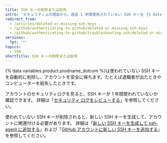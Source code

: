 ```yaml
---
title: SSH キーの削除または紛失
intro: 'セキュリティ上の理由から、過去 1 年間使用されていない SSH キーを {% data variables.product.prodname_dotcom %}は自動的に削除します。'
redirect_from:
  - /articles/deleted-or-missing-ssh-keys
  - /github/authenticating-to-github/deleted-or-missing-ssh-keys
  - /github/authenticating-to-github/troubleshooting-ssh/deleted-or-missing-ssh-keys
versions:
  fpt: '*'
topics:
  - SSH
shortTitle: SSH キーの削除または紛失
---
```


{% data variables.product.prodname_dotcom %}は使われていない SSH キーを自動的に削除し、アカウントを安全に保ちます。たとえば退職者が出たときやコンピューターを紛失したときです。

アカウントのセキュリティログを見ると、SSH キーが 1 年間使われていないか確認できます。 詳細は「[セキュリティ ログをレビューする](/articles/reviewing-your-security-log/)」を参照してください。

使われていない SSH キーが削除されると、新しい SSH キーを生成して、アカウントに関連付ける必要があります。 詳細は「[新しい SSH キーを生成して ssh-agent に追加する](/articles/generating-a-new-ssh-key-and-adding-it-to-the-ssh-agent/)」および「[GitHub アカウントに新しい SSH キーを追加する](/articles/adding-a-new-ssh-key-to-your-github-account/)」を参照してください。
